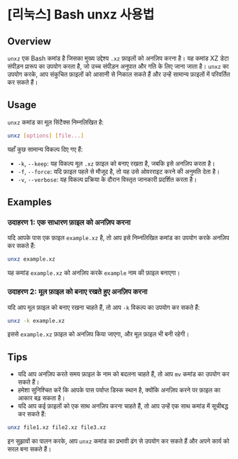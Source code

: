 # [리눅스] Bash unxz 사용법

## Overview
`unxz` एक Bash कमांड है जिसका मुख्य उद्देश्य `.xz` फ़ाइलों को अनज़िप करना है। यह कमांड XZ डेटा संपीड़न प्रारूप का उपयोग करता है, जो उच्च संपीड़न अनुपात और गति के लिए जाना जाता है। `unxz` का उपयोग करके, आप संकुचित फ़ाइलों को आसानी से निकाल सकते हैं और उन्हें सामान्य फ़ाइलों में परिवर्तित कर सकते हैं।

## Usage
`unxz` कमांड का मूल सिंटैक्स निम्नलिखित है:

```bash
unxz [options] [file...]
```

यहाँ कुछ सामान्य विकल्प दिए गए हैं:

- `-k`, `--keep`: यह विकल्प मूल `.xz` फ़ाइल को बनाए रखता है, जबकि इसे अनज़िप करता है।
- `-f`, `--force`: यदि फ़ाइल पहले से मौजूद है, तो यह उसे ओवरराइट करने की अनुमति देता है।
- `-v`, `--verbose`: यह विकल्प प्रक्रिया के दौरान विस्तृत जानकारी प्रदर्शित करता है।

## Examples
### उदाहरण 1: एक साधारण फ़ाइल को अनज़िप करना
यदि आपके पास एक फ़ाइल `example.xz` है, तो आप इसे निम्नलिखित कमांड का उपयोग करके अनज़िप कर सकते हैं:

```bash
unxz example.xz
```

यह कमांड `example.xz` को अनज़िप करके `example` नाम की फ़ाइल बनाएगा।

### उदाहरण 2: मूल फ़ाइल को बनाए रखते हुए अनज़िप करना
यदि आप मूल फ़ाइल को बनाए रखना चाहते हैं, तो आप `-k` विकल्प का उपयोग कर सकते हैं:

```bash
unxz -k example.xz
```

इससे `example.xz` फ़ाइल को अनज़िप किया जाएगा, और मूल फ़ाइल भी बनी रहेगी।

## Tips
- यदि आप अनज़िप करते समय फ़ाइल के नाम को बदलना चाहते हैं, तो आप `mv` कमांड का उपयोग कर सकते हैं।
- हमेशा सुनिश्चित करें कि आपके पास पर्याप्त डिस्क स्थान है, क्योंकि अनज़िप करने पर फ़ाइल का आकार बढ़ सकता है।
- यदि आप कई फ़ाइलों को एक साथ अनज़िप करना चाहते हैं, तो आप उन्हें एक साथ कमांड में सूचीबद्ध कर सकते हैं:

```bash
unxz file1.xz file2.xz file3.xz
```

इन सुझावों का पालन करके, आप `unxz` कमांड का प्रभावी ढंग से उपयोग कर सकते हैं और अपने कार्य को सरल बना सकते हैं।